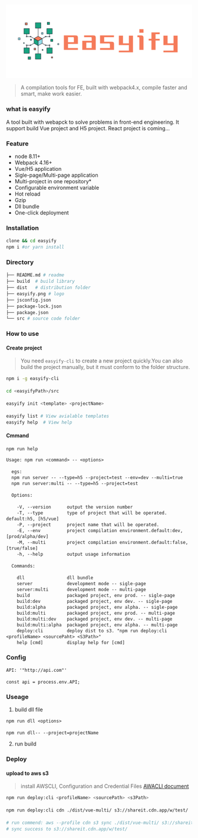 ![logo](./easyify.png)

>A compilation tools for FE, built with webpack4.x, compile faster and smart, make work easier.

### what is easyify

A tool built with webapck to solve problems in front-end engineering.
It support build Vue project and H5 project. React project is coming...

### Feature

* node 8.11+
* Webpack 4.16+
* Vue/H5 application
* Sigle-page/Multi-page application
* Multi-project in one repository* 
* Configurable environment variable
* Hot reload
* Gzip
* Dll bundle
* One-click deployment

### Installation

```bash
clone && cd easyify
npm i #or yarn install
```

### Directory

```bash
├── README.md # readme
├── build  # build library
├── dist   # distribution folder
├── easyify.png # logo
├── jsconfig.json 
├── package-lock.json
├── package.json 
└── src # source code folder
```

### How to use

#### Create project

>You need `easyify-cli` to create a new project quickly.You can also build the project manually, but it must conform to the folder structure.

```bash
npm i -g easyify-cli

cd <easyifyPath>/src

easyify init <template> <projectName>

easyify list # View avialable templates 
easyify help  # View help
```
#### Cmmand

```
npm run help
```

```
Usage: npm run <command> -- <options>

  egs: 
  npm run server -- --type=h5 --project=test --env=dev --multi=true 
  npm run server:multi -- --type=h5 --project=test

  Options:

    -V, --version      output the version number
    -T, --type         type of project that will be operated. default:h5, [h5/vue]
    -P, --project      project name that will be operated.
    -E, --env          project compilation environment.default:dev, [prod/alpha/dev]
    -M, --multi        project compilation environment.default:false, [true/false]
    -h, --help         output usage information

  Commands:

    dll                dll bundle
    server             development mode -- sigle-page
    server:multi       development mode -- multi-page
    build              packaged project, env prod. -- sigle-page
    build:dev          packaged project, env dev. -- sigle-page
    build:alpha        packaged project, env alpha. -- sigle-page
    build:multi        packaged project, env prod. -- multi-page
    build:multi:dev    packaged project, env dev. -- multi-page
    build:multi:alpha  packaged project, env alpha. -- multi-page
    deploy:cli         deploy dist to s3. "npm run deploy:cli <profileName> <sourcePaht> <S3Path>"
    help [cmd]         display help for [cmd]

```

### Config

```
API: '"http://api.com"'

const api = process.env.API;
```

### Useage

1. build dll file

```
npm run dll <options>

npm run dll-- --project=projectName

```
2. run build 


### Deploy

#### upload to aws s3

> install AWSCLI, Configuration and Credential Files
> [AWACLI document](https://docs.aws.amazon.com/cli/latest/userguide/cli-config-files.html)

```bash
npm run deploy:cli <profileName> <sourcePath> <s3Path>
 
npm run deploy:cli cdn ./dist/vue-multi/ s3://shareit.cdn.app/w/test/

# run commend: aws --profile cdn s3 sync ./dist/vue-multi/ s3://shareit.cdn.app/w/test/ --delete --exclude=".*"
# sync success to s3://shareit.cdn.app/w/test/
```

